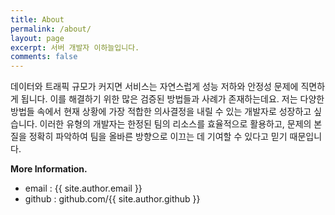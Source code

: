 ```yaml
---
title: About
permalink: /about/
layout: page
excerpt: 서버 개발자 이하늘입니다.
comments: false
---
```


데이터와 트래픽 규모가 커지면 서비스는 자연스럽게 성능 저하와 안정성 문제에 직면하게 됩니다. 이를 해결하기 위한 많은 검증된 방법들과 사례가 존재하는데요. 저는 다양한 방법들 속에서 현재 상황에 가장 적합한 의사결정을 내릴 수 있는 개발자로 성장하고 싶습니다. 이러한 유형의 개발자는 한정된 팀의 리소스를 효율적으로 활용하고, 문제의 본질을 정확히 파악하여 팀을 올바른 방향으로 이끄는 데 기여할 수 있다고 믿기 때문입니다.

**More Information.**

- email : {{ site.author.email }}
- github : github.com/{{ site.author.github }}
